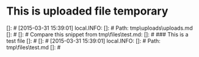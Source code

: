 # This is uploaded file temporary

[]: # [2015-03-31 15:39:01] local.INFO: []: # Path: tmp\uploads\uploads.md
[]: #
[]: # Compare this snippet from tmp\files\test.md:
[]: # ### This is a test file
[]: #
[]: # [2015-03-31 15:39:01] local.INFO: []: # Path: tmp\files\test.md
[]: #
